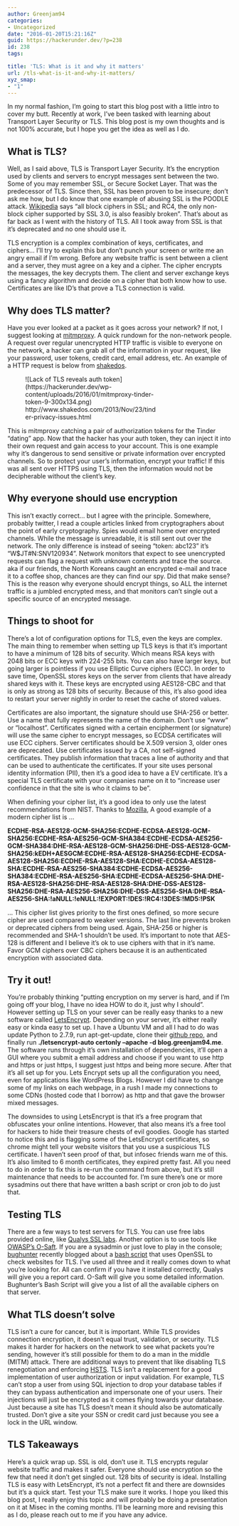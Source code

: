 ```yaml
---
author: Greenjam94
categories:
- Uncategorized
date: "2016-01-20T15:21:16Z"
guid: https://hackerunder.dev/?p=238
id: 238
tags:

title: 'TLS: What is it and why it matters'
url: /tls-what-is-it-and-why-it-matters/
xyz_smap:
- "1"
---
```


In my normal fashion, I’m going to start this blog post with a little intro to cover my butt. Recently at work, I’ve been tasked with learning about Transport Layer Security or TLS. This blog post is my own thoughts and is not 100% accurate, but I hope you get the idea as well as I do.

## What is TLS?

Well, as I said above, TLS is Transport Layer Security. It’s the encryption used by clients and servers to encrypt messages sent between the two. Some of you may remember SSL, or Secure Socket Layer. That was the predecessor of TLS. Since then, SSL has been proven to be insecure; don’t ask me how, but I do know that one example of abusing SSL is the POODLE attack. [Wikipedia](https://en.wikipedia.org/wiki/Transport_Layer_Security#SSL_1.0.2C_2.0_and_3.0) says “all block ciphers in SSL; and RC4, the only non-block cipher supported by SSL 3.0, is also feasibly broken”. That’s about as far back as I went with the history of TLS. All I took away from SSL is that it’s deprecated and no one should use it.

TLS encryption is a complex combination of keys, certificates, and ciphers… I’ll try to explain this but don’t punch your screen or write me an angry email if I’m wrong. Before any website traffic is sent between a client and a server, they must agree on a key and a cipher. The cipher encrypts the messages, the key decrypts them. The client and server exchange keys using a fancy algorithm and decide on a cipher that both know how to use. Certificates are like ID’s that prove a TLS connection is valid.

## Why does TLS matter?

Have you ever looked at a packet as it goes across your network? If not, I suggest looking at [mitmproxy](https://mitmproxy.org/). A quick rundown for the non-network people. A request over regular unencrypted HTTP traffic is visible to everyone on the network, a hacker can grab all of the information in your request, like your password, user tokens, credit card, email address, etc. An example of a HTTP request is below from [shakedos](http://www.shakedos.com/2013/Nov/23/tinder-privacy-issues.html).

<figure aria-describedby="caption-attachment-239" class="wp-caption alignright" id="attachment_239" style="width: 300px">![Lack of TLS reveals auth token](https://hackerunder.dev/wp-content/uploads/2016/01/mitmproxy-tinder-token-9-300x134.png)<figcaption class="wp-caption-text" id="caption-attachment-239">http://www.shakedos.com/2013/Nov/23/tinder-privacy-issues.html</figcaption></figure>

This is mitmproxy catching a pair of authorization tokens for the Tinder “dating” app. Now that the hacker has your auth token, they can inject it into their own request and gain access to your account. This is one example why it’s dangerous to send sensitive or private information over encrypted channels. So to protect your user’s information, encrypt your traffic! If this was all sent over HTTPS using TLS, then the information would not be decipherable without the client’s key.

## Why everyone should use encryption

This isn’t exactly correct… but I agree with the principle. Somewhere, probably twitter, I read a couple articles linked from cryptographers about the point of early cryptography. Spies would email home over encrypted channels. While the message is unreadable, it is still sent out over the network. The only difference is instead of seeing “token: abc123” it’s “W$JT#N:SNV120934”. Network monitors that expect to see unencrypted requests can flag a request with unknown contents and trace the source. aka if our friends, the North Koreans caught an encrypted e-mail and trace it to a coffee shop, chances are they can find our spy. Did that make sense? This is the reason why everyone should encrypt things, so ALL the internet traffic is a jumbled encrypted mess, and that monitors can’t single out a specific source of an encrypted message.

## Things to shoot for

There’s a lot of configuration options for TLS, even the keys are complex. The main thing to remember when setting up TLS keys is that it’s important to have a minimum of 128 bits of security. Which means RSA keys with 2048 bits or ECC keys with 224-255 bits. You can also have larger keys, but going larger is pointless if you use Elliptic Curve ciphers (ECC). In order to save time, OpenSSL stores keys on the server from clients that have already shared keys with it. These keys are encrypted using AES128-CBC and that is only as strong as 128 bits of security. Because of this, it’s also good idea to restart your server nightly in order to reset the cache of stored values.

Certificates are also important, the signature should use SHA-256 or better. Use a name that fully represents the name of the domain. Don’t use “www” or “localhost”. Certificates signed with a certain encipherment (or signature) will use the same cipher to encrypt messages, so ECDSA certificates will use ECC ciphers. Server certificates should be X.509 version 3, older ones are deprecated. Use certificates issued by a CA, not self-signed certificates. They publish information that traces a line of authority and that can be used to authenticate the certificates. If your site uses personal identity information (PII), then it’s a good idea to have a EV certificate. It’s a special TLS certificate with your companies name on it to “increase user confidence in that the site is who it claims to be”.

When defining your cipher list, it’s a good idea to only use the latest recommendations from NIST. Thanks to [Mozilla](https://wiki.mozilla.org/Security/Server_Side_TLS), A good example of a modern cipher list is …

**ECDHE-RSA-AES128-GCM-SHA256:ECDHE-ECDSA-AES128-GCM-SHA256:ECDHE-RSA-AES256-GCM-SHA384:ECDHE-ECDSA-AES256-GCM-SHA384:DHE-RSA-AES128-GCM-SHA256:DHE-DSS-AES128-GCM-SHA256:kEDH+AESGCM:ECDHE-RSA-AES128-SHA256:ECDHE-ECDSA-AES128-SHA256:ECDHE-RSA-AES128-SHA:ECDHE-ECDSA-AES128-SHA:ECDHE-RSA-AES256-SHA384:ECDHE-ECDSA-AES256-SHA384:ECDHE-RSA-AES256-SHA:ECDHE-ECDSA-AES256-SHA:DHE-RSA-AES128-SHA256:DHE-RSA-AES128-SHA:DHE-DSS-AES128-SHA256:DHE-RSA-AES256-SHA256:DHE-DSS-AES256-SHA:DHE-RSA-AES256-SHA:!aNULL:!eNULL:!EXPORT:!DES:!RC4:!3DES:!MD5:!PSK**

… This cipher list gives priority to the first ones defined, so more secure cipher are used compared to weaker versions. The last line prevents broken or deprecated ciphers from being used. Again, SHA-256 or higher is recommended and SHA-1 shouldn’t be used. It’s important to note that AES-128 is different and I believe it’s ok to use ciphers with that in it’s name. Favor GCM ciphers over CBC ciphers because it is an authenticated encryption with associated data.

## Try it out!

You’re probably thinking “putting encryption on my server is hard, and if I’m going off your blog, I have no idea HOW to do it, just why I should”. However setting up TLS on your sever can be really easy thanks to a new software called [LetsEncrypt](https://letsencrypt.org/). Depending on your server, it’s either really easy or kinda easy to set up. I have a Ubuntu VM and all I had to do was update Python to 2.7.9, run apt-get-update, clone their [github repo](https://github.com/letsencrypt/letsencrypt), and finally run **./letsencrypt-auto certonly –apache -d blog.greenjam94.me**. The software runs through it’s own installation of dependencies, it’ll open a GUI where you submit a email address and choose if you want to use http and https or just https, I suggest just https and being more secure. After that it’s all set up for you. Lets Encrypt sets up all the configuration you need, even for applications like WordPress Blogs. However I did have to change some of my links on each webpage, in a rush I made my connections to some CDNs (hosted code that I borrow) as http and that gave the browser mixed messages.

The downsides to using LetsEncrypt is that it’s a free program that obfuscates your online intentions. However, that also means it’s a free tool for hackers to hide their treasure chests of evil goodies. Google has started to notice this and is flagging some of the LetsEncrypt certificates, so chrome might tell your website visitors that you use a suspicious TLS certificate. I haven’t seen proof of that, but infosec friends warn me of this. It’s also limited to 6 month certificates, they expired pretty fast. All you need to do in order to fix this is re-run the command from above, but it’s still maintenance that needs to be accounted for. I’m sure there’s one or more sysadmins out there that have written a bash script or cron job to do just that.

## Testing TLS

There are a few ways to test servers for TLS. You can use free labs provided online, like [Qualys SSL labs](https://www.ssllabs.com/ssltest/analyze.html?d=greenjam94.me&latest). Another option is to use tools like [OWASP’s O-Saft](https://www.owasp.org/index.php/O-Saft). If you are a sysadmin or just love to play in the console; [bughunter](https://twitter.com/x1622sec) recently blogged about a [bash script](http://blog.x1622.com/2016/01/openssl-bash-script-to-check-server_9.html) that uses OpenSSL to check websites for TLS. I’ve used all three and it really comes down to what you’re looking for. All can confirm if you have it installed correctly, Qualys will give you a report card. O-Saft will give you some detailed information. Bughunter’s Bash Script will give you a list of all the available ciphers on that server.

## What TLS doesn’t solve

TLS isn’t a cure for cancer, but it is important. While TLS provides connection encryption, it doesn’t equal trust, validation, or security. TLS makes it harder for hackers on the network to see what packets you’re sending, however it’s still possible for them to do a man in the middle (MITM) attack. There are additional ways to prevent that like disabling TLS renegotiation and enforcing [HSTS](https://en.wikipedia.org/wiki/HTTP_Strict_Transport_Security). TLS isn’t a replacement for a good implementation of user authorization or input validation. For example, TLS can’t stop a user from using SQL injection to drop your database tables if they can bypass authentication and impersonate one of your users. Their injections will just be encrypted as it comes flying towards your database. Just because a site has TLS doesn’t mean it should also be automatically trusted. Don’t give a site your SSN or credit card just because you see a lock in the URL window.

## TLS Takeaways

Here’s a quick wrap up. SSL is old, don’t use it. TLS encrypts regular website traffic and makes it safer. Everyone should use encryption so the few that need it don’t get singled out. 128 bits of security is ideal. Installing TLS is easy with LetsEncrypt, it’s not a perfect fit and there are downsides but it’s a quick start. Test your TLS make sure it works. I hope you liked this blog post, I really enjoy this topic and will probably be doing a presentation on it at Misec in the coming months. I’ll be learning more and revising this as I do, please reach out to me if you have any advice.
